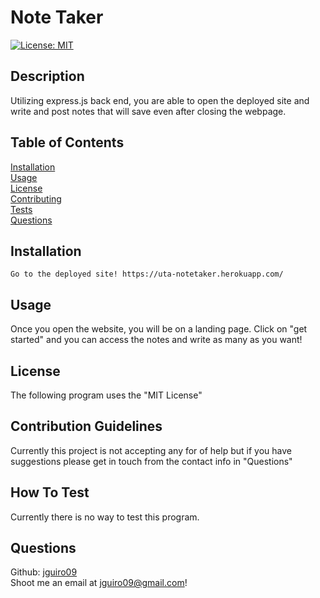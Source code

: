 # Note Taker

[![License: MIT](https://img.shields.io/badge/License-MIT-yellow.svg)](https://opensource.org/licenses/MIT)

## Description

Utilizing express.js back end, you are able to open the deployed site and write and post notes that will save even after closing the webpage.

## Table of Contents

[Installation](#Installation)  
[Usage](#Usage)  
[License](#License)  
[Contributing](#Contribution-Guidelines)  
[Tests](#How-To-Test)  
[Questions](#Questions) 

## Installation

    Go to the deployed site! https://uta-notetaker.herokuapp.com/

## Usage

Once you open the website, you will be on a landing page. Click on "get started" and you can access the notes and write as many as you want!

## License

The following program uses the "MIT License"

## Contribution Guidelines

Currently this project is not accepting any for of help but if you have suggestions please get in touch from the contact info in "Questions"

## How To Test

Currently there is no way to test this program.

## Questions

Github: [jguiro09](https://github.com/jguiro09)  
Shoot me an email at jguiro09@gmail.com!  

